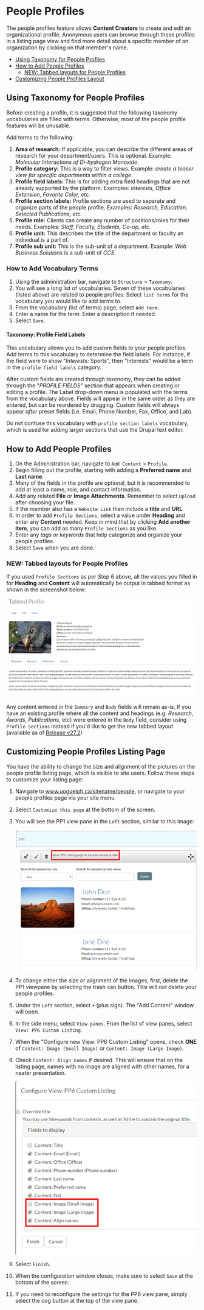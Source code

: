 # People Profiles

The people profiles feature allows **Content Creators** to create and edit an organizational profile. Anonymous users can browse through these profiles in a listing page view and find more detail about a specific member of an organization by clicking on that member's name.

* [Using Taxonomy for People Profiles](howto-profiles.md#using-taxonomy-for-people-profiles)
* [How to Add People Profiles](howto-profiles.md#how-to-add-people-profiles)
  * [NEW: Tabbed layouts for People Profiles](howto-profiles.md#new-tabbed-layouts-for-people-profiles)
* [Customizing People Profiles Layout](howto-profiles.md#customizing-people-profiles-listing-page)

## Using Taxonomy for People Profiles

Before creating a profile, it is suggested that the following taxonomy vocabularies are filled with terms. Otherwise, most of the people profile features will be unusable.

Add terms to the following:

1. **Area of research:** If applicable, you can describe the different areas of research for your department/users. This is optional. Example: _Molecular Interactions of Di-hydrogen Monoxide_.
2. **Profile category:** This is a way to filter views. Example: _create a teaser view for specific departments within a college_.
3. **Profile field labels:** This is for adding extra field headings that are not already supported by the platform. Examples: _Interests, Office Extension, Favorite Color, etc._
4. **Profile section labels:** Profile sections are used to separate and organize parts of the people profile. Examples: _Research, Education, Selected Publications, etc._
5. **Profile role:** Clients can create any number of positions/roles for their needs. Examples: _Staff, Faculty, Students, Co-op, etc._
6. **Profile unit:** This describes the title of the department or faculty an individual is a part of.
7. **Profile sub unit:** This is the sub-unit of a department. Example: _Web Business Solutions_ is a sub-unit of _CCS_.

### How to Add Vocabulary Terms

1. Using the administration bar, navigate to `Structure` &gt; `Taxonomy`.
2. You will see a long list of vocabularies. Seven of these vocabularies \(listed above\) are related to people profiles. Select `list terms` for the vocabulary you would like to add terms to. 
3. From the vocabulary \(list of terms\) page, select `Add term`. 
4. Enter a name for the term. Enter a description if needed. 
5. Select `Save`. 

#### Taxonomy: Profile Field Labels

This vocabulary allows you to add custom fields to your people profiles. Add terms to this vocabulary to determine the field labels. For instance, if the field were to show "_Interests:_ Sports", then "Interests" would be a term in the `profile field labels` category.

After custom fields are created through taxonomy, they can be added through the "_PROFILE FIELDS_" section that appears when creating or editing a profile. The Label drop-down menu is populated with the terms from the vocabulary above. Fields will appear in the same order as they are entered, but can be reordered by dragging. Custom fields will always appear _after_ preset fields \(i.e. Email, Phone Number, Fax, Office, and Lab\).

Do not confuse this vocabulary with `profile section labels` vocabulary, which is used for adding larger sections that use the Drupal text editor.

## How to Add People Profiles

1. On the Administration bar, navigate to `Add Content` &gt; `Profile`.
2. Begin filling out the profile, starting with adding a **Preferred name** and **Last name**.
3. Many of the fields in the profile are optional, but it is recommended to add at least a name, role, and contact information.
4. Add any related **File** or **Image Attachments**. Remember to select `Upload` after choosing your file. 
5. If the member also has a `Website Link` then include a **title** and **URL**.
6. In order to add `Profile Sections`, select a value under **Heading** and enter any **Content** needed. Keep in mind that by clicking **Add another item**, you can add as many `Profile Sections` as you like.
7. Enter any _tags or keywords_ that help categorize and organize your people profiles.
8. Select `Save` when you are done.

### NEW: Tabbed layouts for People Profiles

If you used `Profile Sections` as per Step 6 above, all the values you filled in for **Heading** and **Content** will automatically be output in tabbed format as shown in the screenshot below:

![Example of tabs generated by Profile Sections](../.gitbook/assets/tabbed-profile%20%282%29.png)

Any content entered in the `Summary` and `Body` fields will remain as-is. If you have an existing profile where all the content and headings \(e.g. _Research_, _Awards_, _Publications_, etc\) were entered in the `Body` field, consider using `Profile Sections` instead if you'd like to get the new tabbed layout \(available as of [Release v27.2](https://github.com/ccswbs/hjckrrh/releases/tag/7.x-27.2)\)

## Customizing People Profiles Listing Page

You have the ability to change the size and alignment of the pictures on the people profile listing page, which is visible to site users. Follow these steps to customize your listing page:

1. Navigate to www.uoguelph.ca/sitename/people, or navigate to your people profiles page via your site menu. 
2. Select `Customize this page` at the bottom of the screen.
3. You will see the PP1 view pane in the `Left` section, similar to this image:

   ![Example of PP1 view pane](../.gitbook/assets/profiles-pp1view%20%282%29.png)

4. To change either the size or alignment of the images, first, delete the PP1 viewpane by selecting the trash can button. This will _not_ delete your people profiles.
5. Under the `Left` section, select `+` \(plus sign\). The "Add Content" window will open. 
6. In the side menu, select `View panes`. From the list of view panes, select `View: PP6 Custom Listing`. 
7. When the "Configure new View: PP6 Custom Listing" opens, check **ONE** of `Content: Image (Small Image)` or `Content: Image (Large Image)`. 
8. Check `Content: Align names` if desired. This will ensure that on the listing page, names with no image are aligned with other names, for a neater presentation.

   ![Example of Configure new View: PP6 Custom Listing Window](../.gitbook/assets/profiles-configurepp6-2%20%281%29.png)

9. Select `Finish`.
10. When the configuration window closes, make sure to select `Save` at the bottom of the screen. 
11. If you need to reconfigure the settings for the PP6 view pane, simply select the cog button at the top of the view pane. 

